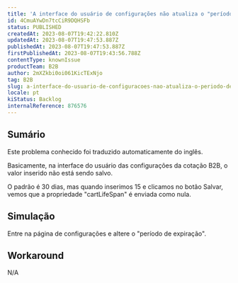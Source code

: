 ```yaml
---
title: 'A interface do usuário de configurações não atualiza o "período de expiração" das cotações'
id: 4CmuAYwDn7tcCiR9DQHSFb
status: PUBLISHED
createdAt: 2023-08-07T19:42:22.810Z
updatedAt: 2023-08-07T19:47:53.887Z
publishedAt: 2023-08-07T19:47:53.887Z
firstPublishedAt: 2023-08-07T19:43:56.788Z
contentType: knownIssue
productTeam: B2B
author: 2mXZkbi0oi061KicTExNjo
tag: B2B
slug: a-interface-do-usuario-de-configuracoes-nao-atualiza-o-periodo-de-expiracao-das-cotacoes
locale: pt
kiStatus: Backlog
internalReference: 876576
---
```


## Sumário

<div class="alert alert-info">
  <p>Este problema conhecido foi traduzido automaticamente do inglês.</p>
</div>


Basicamente, na interface do usuário das configurações da cotação B2B, o valor inserido não está sendo salvo.

O padrão é 30 dias, mas quando inserimos 15 e clicamos no botão Salvar, vemos que a propriedade "cartLifeSpan" é enviada como nula.


## Simulação


Entre na página de configurações e altere o "período de expiração".



## Workaround


N/A




